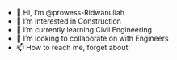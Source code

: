- 👋 Hi, I’m @prowess-Ridwanullah
- 👀 I’m interested in Construction
- 🌱 I’m currently learning Civil Engineering
- 💞️ I’m looking to collaborate on with Engineers
- 📫 How to reach me, forget about!

<!---
prowess-ro/prowess-ro is a ✨ special ✨ repository because its `README.md` (this file) appears on your GitHub profile.
You can click the Preview link to take a look at your changes.
--->
